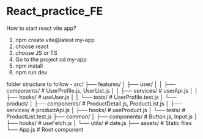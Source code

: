 # React_practice_FE

How to start react vite app?

1. npm create vite@latest my-app
2. choose react
3. choose JS or TS
4. Go to the project cd my-app
5. npm install
6. npm run dev

folder structure to follow -
src/
├── features/
│ ├── user/
│ │ ├── components/ # UserProfile.js, UserList.js
│ │ ├── services/ # userApi.js
│ │ ├── hooks/ # useUser.js
│ │ └── tests/ # UserProfile.test.js
│ └── product/
│ ├── components/ # ProductDetail.js, ProductList.js
│ ├── services/ # productApi.js
│ ├── hooks/ # useProduct.js
│ └── tests/ # ProductList.test.js
├── common/
│ ├── components/ # Button.js, Input.js
│ ├── hooks/ # useFetch.js
│ └── utils/ # date.js
├── assets/ # Static files
└── App.js # Root component
